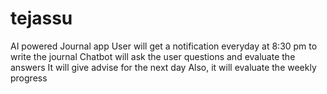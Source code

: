 # tejassu
AI powered Journal app
User will get a notification everyday at 8:30 pm to write the journal
Chatbot will ask the user questions and evaluate the answers
It will give advise for the next day
Also, it will evaluate the weekly progress
